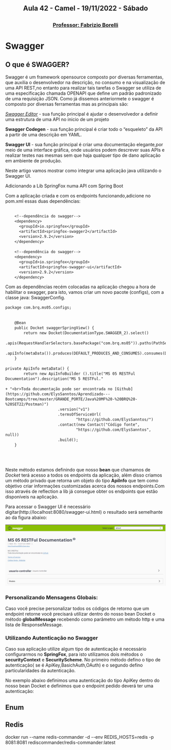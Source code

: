 <h2 align = "center" >Aula 42  - Camel - 19/11/2022 - Sábado <h2>

<h3 align = "center" ><a href="https://github.com/ffborelli/curso-brq-java-2022-09-05/">Professor: Fabrizio Borelli</a></h3>


# Swagger

## O que é SWAGGER?

Swagger é um framework opensource composto por diversas ferramentas, que auxilia o desenvolvedor na descrição, no consumo e na visualização de uma API REST,no entanto para realizar tais tarefas o Swagger se utiliza de uma especificação chamada OPENAPI que define um padrão padronizado de uma requisição JSON.
Como já dissemos anteriormete o swagger é composto por diversas ferramentas mas as principais são:

[*Swagger Editor*](https://editor.swagger.io/) - sua função principal é ajudar o desenvolvedor a definir uma estrutura de uma API no inicio de um projeto

**Swagger Codegen** - sua função principal é criar todo o “esqueleto” da API a partir de uma descrição em YAML.

**Swagger UI** - sua função principal é criar uma documentação elegante,por meio de uma interface gráfica, onde usuários podem descrever suas APIs e realizar testes nas mesmas sem que haja qualquer tipo de dano aplicação em ambiente de produção.

Neste artigo vamos mostrar como integrar uma aplicação java utilizando o Swagger UI.

Adicionando a Lib SpringFox numa API com Spring Boot

Com a aplicação criada e com os endpoints funcionando,adicione no pom.xml essas duas dependências:

```

    <!--dependência do swagger-->
    <dependency>
      <groupId>io.springfox</groupId>
      <artifactId>springfox-swagger2</artifactId>
      <version>2.9.2</version>
    </dependency>

    <!--dependência do swagger-->
    <dependency>
      <groupId>io.springfox</groupId>
      <artifactId>springfox-swagger-ui</artifactId>
      <version>2.9.2</version>
    </dependency>

```

Com as dependências recém colocadas na aplicação chegou a hora de habilitar o swagger, para isto, vamos criar um novo pacote (configs), com a classe java: SwaggerConfig.

```
package com.brq.ms05.configs;


    @Bean
    public Docket swaggerSpringView() {
        return new Docket(DocumentationType.SWAGGER_2).select()
                       .apis(RequestHandlerSelectors.basePackage("com.brq.ms05")).paths(PathSelectors.any()).build()
                       .apiInfo(metaData()).produces(DEFAULT_PRODUCES_AND_CONSUMES).consumes(DEFAULT_PRODUCES_AND_CONSUMES);
    }

private ApiInfo metaData() {
        return new ApiInfoBuilder ().title("MS 05 RESTFul Documentation").description("MS 5 RESTFul."
                                                                                               + "<br>Toda documentação pode ser encontrada no [Github](https://github.com/ElysSanntos/Aprendizado---Bootcamps/tree/master/GRANDE_PORTE/Java%20MF%20-%20BRQ%20-%20SET22/Postman)")
                       .version("v1")
                       .termsOfServiceUrl(
                               "https://github.com/ElysSanntos/")
                       .contact(new Contact("Código fonte",
                               "https://github.com/ElysSanntos", null))
                       .build();
    }    

   


```
Neste método estamos definindo que nosso **bean** que chamamos de *Docket* terá acesso a todos os endpoints da aplicação, além disso criamos um método privado que retorna um objeto do tipo **ApiInfo**
que tem como objetivo criar informações customizadas acerca dos nossos endpoints.Com isso através de reflection a lib já consegue obter os endpoints que estão disponíveis na aplicação.

Para acessar o Swagger UI é necessário digitar(http://localhost:8080/swagger-ui.html) o resultado será semelhante ao da figura abaixo:

![](img/42_Swagger.jpg)

### Personalizando Mensagens Globais:

Caso você precise personalizar todos os códigos de retorno que um endpoint retorne você precisará utilizar dentro do nosso bean Docket o método **globalMessage** recebendo como parâmetro um método http e uma lista de ResponseMessage. 

### Utilizando Autenticação no Swagger

Caso sua aplicação utilize algum tipo de autenticação é necessário configurarmos no **SpringFox**, para isto utilizamos dois métodos o **securityContext** e **SecurityScheme**. No primeiro método defino o tipo de autenticação( se é ApiKey,BasichAuth,OAuth) e o segundo defino particularidades da autenticação.

No exemplo abaixo definimos uma autenticação do tipo ApiKey dentro do nosso bean Docket e definimos que o endpoint pedido deverá ter uma autenticação:

## Enum



## Redis
docker run --name redis-commander -d --env REDIS_HOSTS=redis -p 8081:8081 rediscommander/redis-commander:latest
